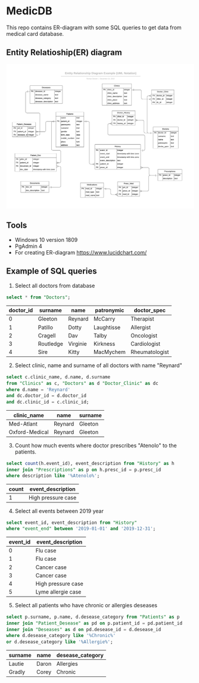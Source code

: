 # MedicDB
This repo contains ER-diagram with some SQL queries to get data from medical card database.
## Entity Relatioship(ER) diagram
![ER-diagram](./img/ER_diagram.png)
## Tools
* Windows 10 version 1809
* PgAdmin 4 
* For creating ER-diagram https://www.lucidchart.com/
## Example of SQL queries
1. Select all doctors from database
```sql
select * from "Doctors";
```
| doctor_id |  surname  |   name   | patronymic |  doctor_spec    |
|-----------|-----------|----------|------------|----------------|
|         0 | Gleeton   | Reynard  | McCarry    | Therapist       |
|         1 | Patillo   | Dotty    | Laughtisse | Allergist       |
|         2 | Cragell   | Dav      | Talby      | Oncologist      |
|         3 | Routledge | Virginie | Kirkness   | Cardiologist    |
|         4 | Sire      | Kitty    | MacMychem  | Rheumatologist  |
2. Select clinic, name and surname of all doctors with name "Reynard"
```sql
select c.clinic_name, d.name, d.surname
from "Clinics" as c, "Doctors" as d "Doctor_Clinic" as dc 
where d.name = 'Reynard'
and dc.doctor_id = d.doctor_id
and dc.clinic_id = c.clinic_id;
```
|  clinic_name   |  name    | surname |
|----------------|----------|---------|
| Med-Atlant     | Reynard  | Gleeton |
| Oxford-Medical | Reynard  | Gleeton |
3. Count how much events where doctor prescribes "Atenolo" to the patients.
```sql
select count(h.event_id), event_description from "History" as h 
inner join "Prescriptions" as p on h.presc_id = p.presc_id 
where description like '%Atenolo%';
```
| count | event_description |
|-------|-------------------|
|     1 | High pressure case|
4. Select all events between 2019 year
```sql
select event_id, event_description from "History"
where "event_end" between '2019-01-01' and '2019-12-31';
```
| event_id | event_description  |
|----------|--------------------|
|        0 | Flu case           |
|        1 | Flu case           |
|        2 | Cancer case        |
|        3 | Cancer case        |
|        4 | High pressure case |
|        5 | Lyme allergie case |
5. Select all patients who have chronic or allergies deseases
```sql
select p.surname, p.name, d.desease_category from "Patients" as p 
inner join "Patient_Desease" as pd on p.patient_id = pd.patient_id 
inner join "Deseases" as d on pd.desease_id = d.desease_id 
where d.desease_category like '%Chronic%' 
or d.desease_category like '%Allergie%';
``` 
| surname  | name  | desease_category |
|----------|-------|------------------|
| Lautie   | Daron | Allergies        |
| Gradly   | Corey | Chronic          |

